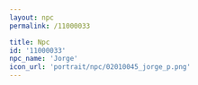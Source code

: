 ```yaml
---
layout: npc
permalink: /11000033

title: Npc
id: '11000033'
npc_name: 'Jorge'
icon_url: 'portrait/npc/02010045_jorge_p.png'
---
```

